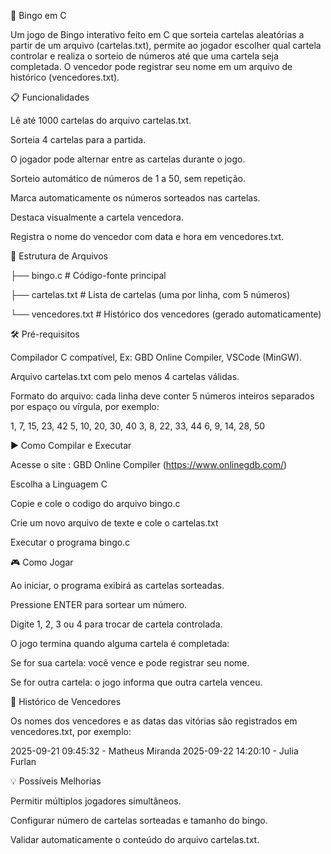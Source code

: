 🎲 Bingo em C

Um jogo de Bingo interativo feito em C que sorteia cartelas aleatórias a partir de um arquivo (cartelas.txt), permite ao jogador escolher qual cartela controlar e realiza o sorteio de números até que uma cartela seja completada. O vencedor pode registrar seu nome em um arquivo de histórico (vencedores.txt).

📋 Funcionalidades

Lê até 1000 cartelas do arquivo cartelas.txt.

Sorteia 4 cartelas para a partida.

O jogador pode alternar entre as cartelas durante o jogo.

Sorteio automático de números de 1 a 50, sem repetição.

Marca automaticamente os números sorteados nas cartelas.

Destaca visualmente a cartela vencedora.

Registra o nome do vencedor com data e hora em vencedores.txt.

📂 Estrutura de Arquivos


├── bingo.c          # Código-fonte principal

├── cartelas.txt     # Lista de cartelas (uma por linha, com 5 números)

└── vencedores.txt   # Histórico dos vencedores (gerado automaticamente)

🛠 Pré-requisitos

Compilador C compatível, Ex: GBD Online Compiler, VSCode (MinGW).

Arquivo cartelas.txt com pelo menos 4 cartelas válidas.

Formato do arquivo: cada linha deve conter 5 números inteiros separados por espaço ou vírgula, por exemplo:

1, 7, 15, 23, 42
5, 10, 20, 30, 40
3, 8, 22, 33, 44
6, 9, 14, 28, 50

▶ Como Compilar e Executar

Acesse o site : GBD Online Compiler (https://www.onlinegdb.com/)

Escolha a Linguagem C

Copie e cole o codigo do arquivo bingo.c

Crie um novo arquivo de texte e cole o cartelas.txt

Executar o programa bingo.c

🎮 Como Jogar

Ao iniciar, o programa exibirá as cartelas sorteadas.

Pressione ENTER para sortear um número.

Digite 1, 2, 3 ou 4 para trocar de cartela controlada.

O jogo termina quando alguma cartela é completada:

Se for sua cartela: você vence e pode registrar seu nome.

Se for outra cartela: o jogo informa que outra cartela venceu.

📝 Histórico de Vencedores

Os nomes dos vencedores e as datas das vitórias são registrados em vencedores.txt, por exemplo:

2025-09-21 09:45:32 - Matheus Miranda
2025-09-22 14:20:10 - Julia Furlan

💡 Possíveis Melhorias

Permitir múltiplos jogadores simultâneos.

Configurar número de cartelas sorteadas e tamanho do bingo.


Validar automaticamente o conteúdo do arquivo cartelas.txt.
